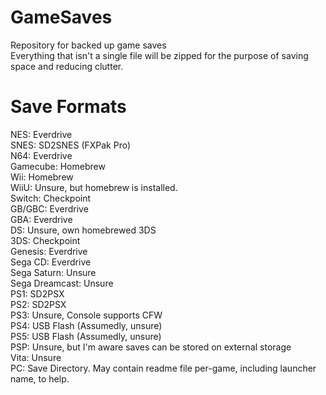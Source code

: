 # GameSaves
Repository for backed up game saves<br>
Everything that isn't a single file will be zipped for the purpose of saving space and reducing clutter.

# Save Formats
NES: Everdrive<br>
SNES: SD2SNES (FXPak Pro)<br>
N64: Everdrive<br>
Gamecube: Homebrew<br>
Wii: Homebrew<br>
WiiU: Unsure, but homebrew is installed.<br>
Switch: Checkpoint<br>
GB/GBC: Everdrive<br>
GBA: Everdrive<br>
DS: Unsure, own homebrewed 3DS<br>
3DS: Checkpoint<br>
Genesis: Everdrive<br>
Sega CD: Everdrive<br>
Sega Saturn: Unsure<br>
Sega Dreamcast: Unsure<br>
PS1: SD2PSX<br>
PS2: SD2PSX<br>
PS3: Unsure, Console supports CFW<br>
PS4: USB Flash (Assumedly, unsure)<br>
PS5: USB Flash (Assumedly, unsure)<br>
PSP: Unsure, but I'm aware saves can be stored on external storage<br>
Vita: Unsure<br>
PC: Save Directory. May contain readme file per-game, including launcher name, to help.<br>
